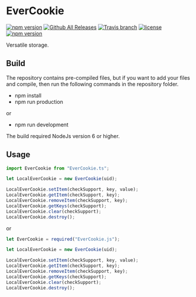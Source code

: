 # EverCookie
[![npm version](https://badge.fury.io/js/EverCookie.svg)](https://github.com/CrazySquirrel/EverCookie)
[![Github All Releases](https://img.shields.io/github/downloads/CrazySquirrel/EverCookie/total.svg)](https://github.com/CrazySquirrel/EverCookie)
[![Travis branch](https://img.shields.io/travis/CrazySquirrel/EverCookie/master.svg)](https://github.com/CrazySquirrel/EverCookie)
[![license](https://img.shields.io/github/license/CrazySquirrel/EverCookie.svg)](https://github.com/CrazySquirrel/EverCookie)
[![npm version](https://img.shields.io/badge/donate-%E2%99%A5-red.svg)](http://crazysquirrel.ru/support/)

Versatile storage.

## Build
The repository contains pre-compiled files, but if you want to add your files and compile, then run the following commands in the repository folder.
* npm install
* npm run production

or

* npm run development

The build required NodeJs version 6 or higher.

## Usage

```TypeScript
import EverCookie from "EverCookie.ts";

let LocalEverCookie = new EverCookie(uid);

LocalEverCookie.setItem(checkSupport, key, value);
LocalEverCookie.getItem(checkSupport, key);
LocalEverCookie.removeItem(checkSupport, key);
LocalEverCookie.getKeys(checkSupport);
LocalEverCookie.clear(checkSupport);
LocalEverCookie.destroy();
```

or

```JavaScript
let EverCookie = required("EverCookie.js");

let LocalEverCookie = new EverCookie(uid);

LocalEverCookie.setItem(checkSupport, key, value);
LocalEverCookie.getItem(checkSupport, key);
LocalEverCookie.removeItem(checkSupport, key);
LocalEverCookie.getKeys(checkSupport);
LocalEverCookie.clear(checkSupport);
LocalEverCookie.destroy();
```